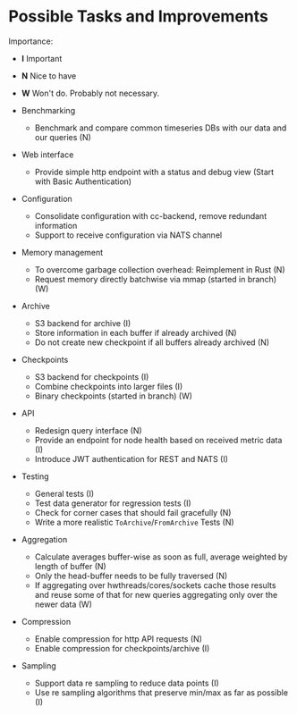 # Possible Tasks and Improvements

Importance:

- **I** Important
- **N** Nice to have
- **W** Won't do. Probably not necessary.

- Benchmarking
  - Benchmark and compare common timeseries DBs with our data and our queries (N)
- Web interface
  - Provide simple http endpoint with a status and debug view (Start with Basic
    Authentication)
- Configuration
  - Consolidate configuration with cc-backend, remove redundant information
  - Support to receive configuration via NATS channel
- Memory management
  - To overcome garbage collection overhead: Reimplement in Rust (N)
  - Request memory directly batchwise via mmap (started in branch) (W)
- Archive
  - S3 backend for archive (I)
  - Store information in each buffer if already archived (N)
  - Do not create new checkpoint if all buffers already archived (N)
- Checkpoints
  - S3 backend for checkpoints (I)
  - Combine checkpoints into larger files (I)
  - Binary checkpoints (started in branch) (W)
- API
  - Redesign query interface (N)
  - Provide an endpoint for node health based on received metric data (I)
  - Introduce JWT authentication for REST and NATS (I)
- Testing
  - General tests (I)
  - Test data generator for regression tests (I)
  - Check for corner cases that should fail gracefully (N)
  - Write a more realistic `ToArchive`/`FromArchive` Tests (N)
- Aggregation
  - Calculate averages buffer-wise as soon as full, average weighted by length of buffer (N)
  - Only the head-buffer needs to be fully traversed (N)
  - If aggregating over hwthreads/cores/sockets cache those results and reuse
    some of that for new queries aggregating only over the newer data (W)
- Compression
  - Enable compression for http API requests (N)
  - Enable compression for checkpoints/archive (I)
- Sampling
  - Support data re sampling to reduce data points (I)
  - Use re sampling algorithms that preserve min/max as far as possible (I)
